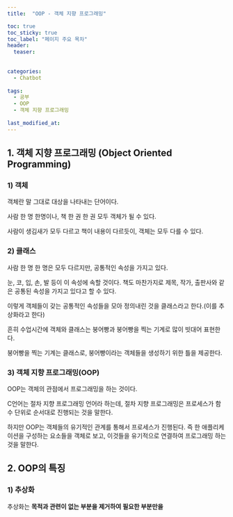 ```yaml
---
title:  "OOP - 객체 지향 프로그래밍"

toc: true
toc_sticky: true
toc_label: "페이지 주요 목차"
header:
  teaser: 
  
  
categories:
  - Chatbot
  
tags:
  - 공부
  - OOP
  - 객체 지향 프로그래밍
  
last_modified_at: 
---
```



## 1. 객체 지향 프로그래밍 (Object Oriented Programming)

### 1) 객체

객체란 말 그대로 대상을 나타내는 단어이다.

사람 한 명 한명이나, 책 한 권 한 권 모두 객체가 될 수 있다.

사람이 생김새가 모두 다르고 책이 내용이 다르듯이, 객체는 모두 다를 수 있다.

### 2) 클래스

사람 한 명 한 명은 모두 다르지만, 공통적인 속성을 가지고 있다.

눈, 코, 입, 손, 발 등이 이 속성에 속할 것이다. 책도 마찬가지로 제목, 작가, 출판사와 같은 공통된 속성을 가지고 있다고 할 수 있다.

이렇게 객체들이 갖는 공통적인 속성들을 모아 정의내린 것을 클래스라고 한다.(이를 추상화라고 한다)

흔히 수업시간에 객체와 클래스는 붕어빵과 붕어빵을 찍는 기계로 많이 빗대어 표현한다.

붕어빵을 찍는 기계는 클래스로, 붕어빵이라는 객체들을 생성하기 위한 틀을 제공한다.

### 3) 객체 지향 프로그래밍(OOP)

OOP는 객체의 관점에서 프로그래밍을 하는 것이다.

C언어는 절차 지향 프로그래밍 언어라 하는데, 절차 지향 프로그래밍은 프로세스가 함수 단위로 순서대로 진행되는 것을 말한다.

하지만 OOP는 객체들의 유기적인 관계를 통해서 프로세스가 진행된다. 즉 한 애플리케이션을 구성하는 요소들을 객체로 보고, 이것들을 유기적으로 연결하여 프로그래밍 하는 것을 말한다.

## 2. OOP의 특징

### 1) 추상화

추상화는 **목적과 관련이 없는 부분을 제거하여 필요한 부분만을**
